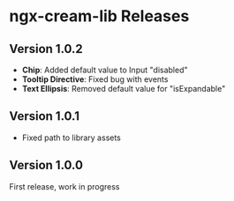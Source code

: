 # ngx-cream-lib Releases

## Version 1.0.2

- **Chip**: Added default value to Input "disabled"
- **Tooltip Directive**: Fixed bug with events
- **Text Ellipsis**: Removed default value for "isExpandable"

## Version 1.0.1

- Fixed path to library assets

## Version 1.0.0

First release, work in progress
